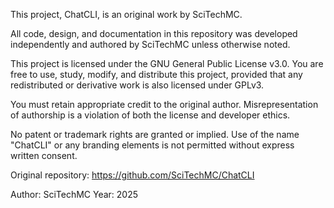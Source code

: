 This project, ChatCLI, is an original work by SciTechMC.

All code, design, and documentation in this repository was developed independently and authored by SciTechMC unless otherwise noted.

This project is licensed under the GNU General Public License v3.0. You are free to use, study, modify, and distribute this project, provided that any redistributed or derivative work is also licensed under GPLv3.

You must retain appropriate credit to the original author. Misrepresentation of authorship is a violation of both the license and developer ethics.

No patent or trademark rights are granted or implied. Use of the name "ChatCLI" or any branding elements is not permitted without express written consent.

Original repository: https://github.com/SciTechMC/ChatCLI

Author: SciTechMC Year: 2025

